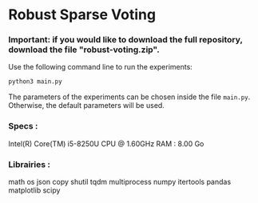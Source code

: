 # Robust Sparse Voting

### Important: if you would like to download the full repository, download the file "robust-voting.zip".

Use the following command line to run the experiments:

```bash
python3 main.py
```

The parameters of the experiments can be chosen inside the file `main.py`. 
Otherwise, the default parameters will be used.


### Specs :

Intel(R) Core(TM) i5-8250U CPU @ 1.60GHz
RAM : 8.00 Go


### Librairies : 

math
os
json
copy
shutil
tqdm
multiprocess
numpy 
itertools
pandas
matplotlib
scipy
